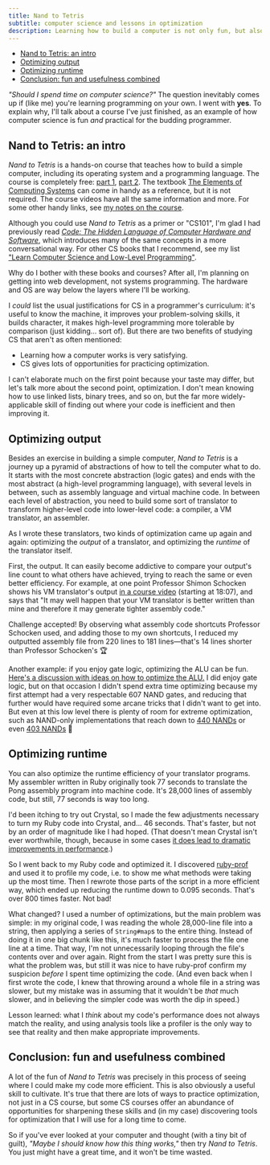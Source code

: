 ```yaml
---
title: Nand to Tetris
subtitle: computer science and lessons in optimization
description: Learning how to build a computer is not only fun, but also teaches important lessons in optimization that even software developers can take to heart.
---
```


- [Nand to Tetris: an intro](#nand-to-tetris-an-intro)
- [Optimizing output](#optimizing-output)
- [Optimizing runtime](#optimizing-runtime)
- [Conclusion: fun and usefulness combined](#conclusion-fun-and-usefulness-combined)

*"Should I spend time on computer science?"* The question inevitably comes up if (like me) you're learning programming on your own. I went with **yes**. To explain why, I'll talk about a course I've just finished, as an example of how computer science is fun *and* practical for the budding programmer.

## Nand to Tetris: an intro

*Nand to Tetris* is a hands-on course that teaches how to build a simple computer, including its operating system and a programming language. The course is completely free: [part 1](https://www.coursera.org/learn/build-a-computer), [part 2](https://www.coursera.org/learn/nand2tetris2). The textbook [The Elements of Computing Systems](https://mitpress.mit.edu/books/elements-computing-systems-second-edition) can come in handy as a reference, but it is not required. The course videos have all the same information and more. For some other handy links, see <a href="/reading#B084V7R8PT" data-turbo="false">my notes on the course</a>.

Although you could use *Nand to Tetris* as a primer or "CS101", I'm glad I had previously read [*Code: The Hidden Language of Computer Hardware and Software*](https://www.charlespetzold.com/code/), which introduces many of the same concepts in a more conversational way. For other CS books that I recommend, see my list ["Learn Computer Science and Low-Level Programming"](https://github.com/fpsvogel/learn-cs).

Why do I bother with these books and courses? After all, I'm planning on getting into web development, not systems programming. The hardware and OS are way below the layers where I'll be working.

I *could* list the usual justifications for CS in a programmer's curriculum: it's useful to know the machine, it improves your problem-solving skills, it builds character, it makes high-level programming more tolerable by comparison (just kidding… sort of). But there are two benefits of studying CS that aren't as often mentioned:

- Learning how a computer works is very satisfying.
- CS gives lots of opportunities for practicing optimization.

I can't elaborate much on the first point because your taste may differ, but let's talk more about the second point, optimization. I don't mean knowing how to use linked lists, binary trees, and so on, but the far more widely-applicable skill of finding out where your code is inefficient and then improving it.

## Optimizing output

Besides an exercise in building a simple computer, *Nand to Tetris* is a journey up a pyramid of abstractions of how to tell the computer what to do. It starts with the most concrete abstraction (logic gates) and ends with the most abstract (a high-level programming language), with several levels in between, such as assembly language and virtual machine code. In between each level of abstraction, you need to build some sort of translator to transform higher-level code into lower-level code: a compiler, a VM translator, an assembler.

As I wrote these translators, two kinds of optimization came up again and again: optimizing the *output* of a translator, and optimizing the *runtime* of the translator itself.

First, the output. It can easily become addictive to compare your output's line count to what others have achieved, trying to reach the same or even better efficiency. For example, at one point Professor Shimon Schocken shows his VM translator's output [in a course video](https://coursera.org/share/a39cdec23e6e913c04b8d2439ca59e6f) (starting at 18:07), and says that "It may well happen that your VM translator is better written than mine and therefore it may generate tighter assembly code."

Challenge accepted! By observing what assembly code shortcuts Professor Schocken used, and adding those to my own shortcuts, I reduced my outputted assembly file from 220 lines to 181 lines—that's 14 lines shorter than Professor Schocken's 🏆

Another example: if you enjoy gate logic, optimizing the ALU can be fun. [Here's a discussion with ideas on how to optimize the ALU.](https://www.coursera.org/learn/build-a-computer/discussions/weeks/2/threads/hJlyt3OcEeasOQpiYXGJHw) I did enjoy gate logic, but on that occasion I didn't spend extra time optimizing because my first attempt had a very respectable 607 NAND gates, and reducing that further would have required some arcane tricks that I didn't want to get into. But even at this low level there is plenty of room for extreme optimization, such as NAND-only implementations that reach down to [440 NANDs](http://nand2tetris-questions-and-answers-forum.52.s1.nabble.com/Why-we-like-abstraction-td1914023.html) or even [403 NANDs](http://nand2tetris-questions-and-answers-forum.52.s1.nabble.com/Low-NAND-ALU-td4031269.html) 🤯

## Optimizing runtime

You can also optimize the runtime efficiency of your translator programs. My assembler written in Ruby originally took 77 seconds to translate the Pong assembly program into machine code. It's 28,000 lines of assembly code, but still, 77 seconds is way too long.

I'd been itching to try out Crystal, so I made the few adjustments necessary to turn my Ruby code into Crystal, and… 46 seconds. That's faster, but not by an order of magnitude like I had hoped. (That doesn't mean Crystal isn't ever worthwhile, though, because in some cases [it does lead to dramatic improvements in performance](https://youtu.be/sTGfi98XXS4?t=592).)

So I went back to my Ruby code and optimized it. I discovered [ruby-prof](https://ruby-prof.github.io/) and used it to profile my code, i.e. to show me what methods were taking up the most time. Then I rewrote those parts of the script in a more efficient way, which ended up reducing the runtime down to 0.095 seconds. That's over 800 times faster. Not bad!

What changed? I used a number of optimizations, but the main problem was simple: in my original code, I was reading the whole 28,000-line file into a string, then applying a series of `String#map`s to the entire thing. Instead of doing it in one big chunk like this, it's much faster to process the file one line at a time. That way, I'm not unnecessarily looping through the file's contents over and over again. Right from the start I was pretty sure this is what the problem was, but still it was nice to have ruby-prof confirm my suspicion *before* I spent time optimizing the code. (And even back when I first wrote the code, I knew that throwing around a whole file in a string was slower, but my mistake was in assuming that it wouldn't be *that* much slower, and in believing the simpler code was worth the dip in speed.)

Lesson learned: what I *think* about my code's performance does not always match the reality, and using analysis tools like a profiler is the only way to see that reality and then make appropriate improvements.

## Conclusion: fun and usefulness combined

A lot of the fun of *Nand to Tetris* was precisely in this process of seeing where I could make my code more efficient. This is also obviously a useful skill to cultivate. It's true that there are lots of ways to practice optimization, not just in a CS course, but some CS courses offer an abundance of opportunities for sharpening these skills and (in my case) discovering tools for optimization that I will use for a long time to come.

So if you've ever looked at your computer and thought (with a tiny bit of guilt), *"Maybe I should know how this thing works,"* then try *Nand to Tetris*. You just might have a great time, and it won't be time wasted.
